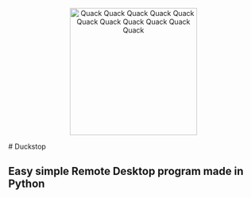 <center>


  
</center>

<p align="center">
  <img src="https://raw.githubusercontent.com/aarongamingdev/duckstop/refs/heads/main/logo.png" alt="Quack Quack Quack Quack Quack Quack Quack Quack Quack Quack Quack " width="256" height="256">
</p>

<p alight="center2">
# Duckstop
</p>

## Easy simple Remote Desktop program made in Python

